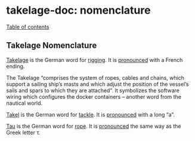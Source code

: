 # takelage-doc: nomenclature

[Table of contents](../../README.md)

## Takelage Nomenclature

[Takelage](https://de.wikipedia.org/wiki/Takelage) is the German word for
[rigging](https://en.wikipedia.org/wiki/Rigging).
It is
[pronounced](https://www.dwds.de/wb/Takelage)
with a French ending.
  
The Takelage “comprises the system of ropes, cables and chains, 
which support a sailing ship’s masts 
and which adjust the position of the vessel’s 
sails and spars to which they are attached”. 
It symbolizes the software wiring 
which configures the docker containers – 
another word from the nautical world.

[Takel](https://de.wikipedia.org/wiki/Talje) is the German word for 
[tackle](https://en.wikipedia.org/wiki/Block_and_tackle). 
It is 
[pronounced](https://www.dwds.de/wb/Takel)
with a long “a”.

[Tau](https://de.wikipedia.org/wiki/Tauwerk) is the German word for 
[rope](https://en.wikipedia.org/wiki/Rope). 
It is [pronounced](https://www.dwds.de/wb/Tau#2) 
the same way as the Greek letter τ.
